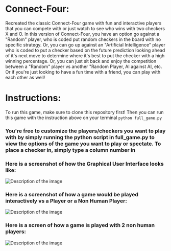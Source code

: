 # Connect-Four:

Recreated the classic Connect-Four game with fun and interactive players that you can compete with or just watch to see who wins with two checkers X and O. In this version of Connect-Four, you have an option go against a "Random" player, who is coded put random checkers in the board with no specific strategy. Or, you can go up against an "Artificial Intelligence" player who is coded to put a checker based on the future prediction looking ahead of it's next move to determine where it's best to put the checker with a high winning percentage. Or, you can just sit back and enjoy the competition between a "Random" player vs another "Random Player, AI against AI, etc. Or if you're just looking to have a fun time with a friend, you can play with each other as well!

# Instructions:

To run this game, make sure to clone this repository first! Then you can run this game with the instruction above on your terminal
```python full_game.py```

### You're free to customize the players/checkers you want to play with by simply running the python script in full_game.py to view the options of the game you want to play or spectate. To place a checker in, simply type a column number in

### Here is a screenshot of how the Graphical User Interface looks like:
![Description of the image](menu.png)

### Here is a screenshot of how a game would be played interactively vs a Player or a Non Human Player:
![Description of the image](interactive.png)

### Here is a screen of how a game is played with 2 non human players:
![Description of the image](non_interactive.png)